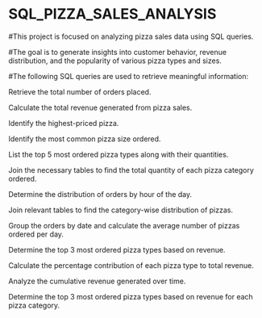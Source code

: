 # SQL_PIZZA_SALES_ANALYSIS

#This project is focused on analyzing pizza sales data using SQL queries.

#The goal is to generate insights into customer behavior, revenue distribution, and the popularity of various pizza types and sizes. 


#The following SQL queries are used to retrieve meaningful information:




Retrieve the total number of orders placed.

Calculate the total revenue generated from pizza sales. 

Identify the highest-priced pizza.

Identify the most common pizza size ordered.

List the top 5 most ordered pizza types along with their quantities.



Join the necessary tables to find the total quantity of each pizza category ordered.

Determine the distribution of orders by hour of the day.

Join relevant tables to find the category-wise distribution of pizzas.

Group the orders by date and calculate the average number of pizzas ordered per day.

Determine the top 3 most ordered pizza types based on revenue.


Calculate the percentage contribution of each pizza type to total revenue.

Analyze the cumulative revenue generated over time.

Determine the top 3 most ordered pizza types based on revenue for each pizza category.

